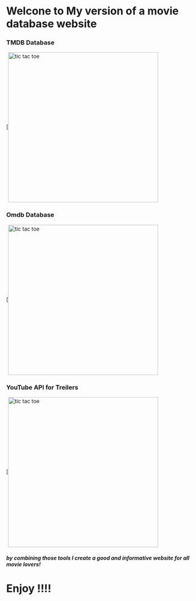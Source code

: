 # Welcone to My version of a movie database website

### TMDB Database
[<img align="center" alt="tic tac toe" width="400px" src="https://pbs.twimg.com/profile_images/1243623122089041920/gVZIvphd_400x400.jpg" />

### Omdb Database
[<img align="center" alt="tic tac toe" width="400px" src="https://code.4noobz.net/wp-content/uploads/2018/10/OMDB-API.png" />

### YouTube API for Treilers
[<img align="center" alt="tic tac toe" width="400px" src="https://josephmuciraexclusives.com/wp-content/uploads/2019/08/YouTube-Data-API-Overview.jpg" />

##### by combining those tools I create a good and informative website for all movie lovers!


# Enjoy !!!!

